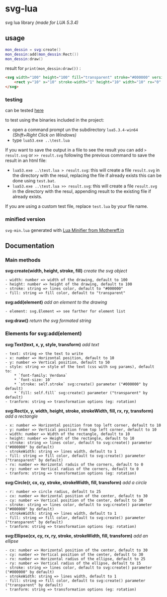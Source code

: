 # svg-lua

svg lua library *(made for LUA 5.3.4)*

## usage

```lua
mon_dessin = svg:create()
mon_dessin:add(mon_dessin:Rect())
mon_dessin:draw()
```

result for `print(mon_dessin:draw())` :

```html
<svg width="100" height="100" fill="transparent" stroke="#000000" version="1.1" xmlns="http://www.w3.org/2000/svg">
    <rect y="10" x="10" stroke-width="1" height="10" width="10" rx="0" ry="0" />
</svg>
```

### testing

can be tested [here](https://www.jdoodle.com/execute-lua-online)

to test using the binaries included in the project:

- open a command prompt un the subdirectory `lua5.3.4-win64` *(Shift+Right Click on Windows)*
- type `lua53.exe ..\test.lua`

If you want to save the output in a file to see the result you can add `> result.svg` or `>> result.svg` following the previous command to save the result in an html file:

- `lua53.exe ..\test.lua > result.svg`: this will create a file `result.svg` in the directory with the resul, replacing the file if already exists this can be done using `test.bat`.
- `lua53.exe ..\test.lua >> result.svg`: this will create a file `result.svg` in the directory with the resul, appending result to the existing file if already exists.

If you are using a custom test file, replace `test.lua` by your file name.

### minified version

`svg-min.lua` generated with [Lua Minifier from Mothereff.in](https://mothereff.in/lua-minifier)

## Documentation

### Main methods

**svg:create(width, height, stroke, fill)** *create the svg object*

    - width: number => width of the drawing, default to 100
    - height: number => height of the drawing, default to 100
    - stroke: string => lines color, default to "#000000"
    - fill: string => fill color, default to "transparent"

**svg:add(element)** *add an element to the drawing*

    - element: svg.Element => see farther for element list

**svg:draw()** *return the svg formated string*

### Elements for svg:add(element)

**svg:Text(text, x, y, style, transform)** *add text*

    - text: string => the text to write
    - x: number => Horizontal position, default to 10
    - y: number => Vertical position, default to 50
    - style: string => style of the text (css with svg params), default to:
        * `font-family: Verdana`
        * `font-size: 10`
        * `stroke: self.stroke` svg:create() parameter ("#000000" by default)
        * `fill: self.fill` svg:create() parameter ("transparent" by default)
    - tranform: string => transformation options (eg: rotation)

**svg:Rect(x, y, width, height, stroke, strokeWidth, fill, rx, ry, transform)** *add a rectangle*

    - x: number => Horizontal position from top left corner, default to 10
    - y: number => Vertical position from top left corner, default to 10
    - width: number => Width of the rectangle, default to 10
    - height: number => Height of the rectangle, default to 10
    - stroke: string => lines color, default to svg:create() parameter ("#000000" by default)
    - strokeWidth: string => lines width, default to 1
    - fill: string => fill color, default to svg:create() parameter ("transparent" by default)
    - rx: number => Horizontal raduis of the corners, default to 0
    - ry: number => Vertical radius of the corners, default to 0
    - tranform: string => transformation options (eg: rotation)

**svg:Circle(r, cx, cy, stroke, strokeWidth, fill, transform)** *add a circle*

    - r: number => circle radius, default to 25
    - cx: number => Horizontal position of the center, default to 30
    - cy: number => Vertical position of the center, default to 30
    - stroke: string => lines color, default to svg:create() parameter ("#000000" by default)
    - strokeWidth: string => lines width, default to 1
    - fill: string => fill color, default to svg:create() parameter ("transparent" by default)
    - tranform: string => transformation options (eg: rotation)

**svg:Ellipse(cx, cy, rx, ry, stroke, strokeWidth, fill, transform)** *add an ellipse*

    - cx: number => Horizontal position of the center, default to 30
    - cy: number => Vertical position of the center, default to 30
    - rx: number => Horizontal radius of the ellipse, default to 25
    - ry: number => Vertical radius of the ellipse, default to 15
    - stroke: string => lines color, default to svg:create() parameter ("#000000" by default)
    - strokeWidth: string => lines width, default to 1
    - fill: string => fill color, default to svg:create() parameter ("transparent" by default)
    - tranform: string => transformation options (eg: rotation)